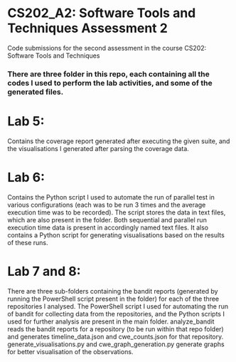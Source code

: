 # CS202_A2: Software Tools and Techniques Assessment 2
Code submissions for the second assessment in the course CS202: Software Tools and Techniques

### There are three folder in this repo, each containing all the codes I used to perform the lab activities, and some of the generated files.

# Lab 5:
Contains the coverage report generated after executing the given suite, and the visualisations I generated after parsing the coverage data.

# Lab 6:
Contains the Python script I used to automate the run of parallel test in various configurations (each was to be run 3 times and the average execution time was to be recorded). The script stores the data in text files, which are also present in the folder. Both sequential and parallel run execution time data is present in accordingly named text files. It also contains a Python script for generating visualisations based on the results of these runs.

# Lab 7 and 8:
There are three sub-folders containing the bandit reports (generated by running the PowerShell script present in the folder) for each of the three repositories I analysed. The PowerShell script I used for automating the run of bandit for collecting data from the repositories, and the Python scripts I used for further analysis are present in the main folder. analyze_bandit reads the bandit reports for a repository (to be run within that repo folder) and generates timeline_data.json and cwe_counts.json for that repository. generate_visualisations.py and cwe_graph_generation.py generate graphs for better visualisation of the observations.
